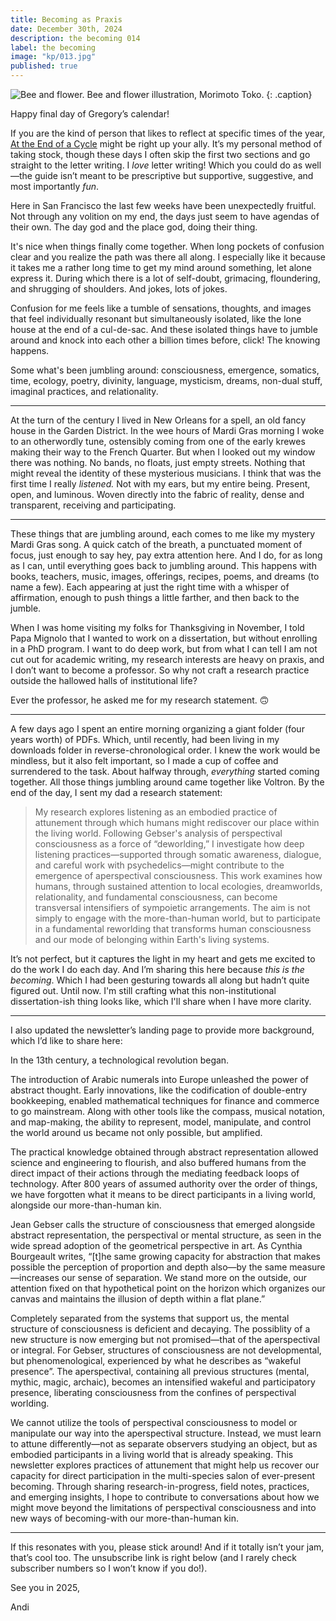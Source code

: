 ```yaml
---
title: Becoming as Praxis
date: December 30th, 2024
description: the becoming 014
label: the becoming
image: "kp/013.jpg"
published: true
---
```


![Bee and flower.](kp/014.jpg)
Bee and flower illustration, Morimoto Toko.
{: .caption}

Happy final day of Gregory’s calendar!

If you are the kind of person that likes to reflect at specific times of the year, [At the End of a Cycle](https://methodandmatter.com/writing/guides/end-of-a-cycle/) might be right up your ally. It’s my personal method of taking stock, though these days I often skip the first two sections and go straight to the letter writing. I _love_ letter writing! Which you could do as well—the guide isn’t meant to be prescriptive but supportive, suggestive, and most importantly _fun_.

Here in San Francisco the last few weeks have been unexpectedly fruitful. Not through any volition on my end, the days just seem to have agendas of their own. The day god and the place god, doing their thing.

It's nice when things finally come together. When long pockets of confusion clear and you realize the path was there all along. I especially like it because it takes me a rather long time to get my mind around something, let alone express it. During which there is a lot of self-doubt, grimacing, floundering, and shrugging of shoulders. And jokes, lots of jokes.

Confusion for me feels like a tumble of sensations, thoughts, and images that feel individually resonant but simultaneously isolated, like the lone house at the end of a cul-de-sac. And these isolated things have to jumble around and knock into each other a billion times before, click! The knowing happens.

Some what's been jumbling around: consciousness, emergence, somatics, time, ecology, poetry, divinity, language, mysticism, dreams, non-dual stuff, imaginal practices, and relationality.  

___

At the turn of the century I lived in New Orleans for a spell, an old fancy house in the Garden District. In the wee hours of Mardi Gras morning I woke to an otherwordly tune, ostensibly coming from one of the early krewes making their way to the French Quarter. But when I looked out my window there was nothing. No bands, no floats, just empty streets. Nothing that might reveal the identity of these mysterious musicians. I think that was the first time I really _listened._ Not with my ears, but my entire being. Present, open, and luminous. Woven directly into the fabric of reality, dense and transparent, receiving and participating.

---

These things that are jumbling around, each comes to me like my mystery Mardi Gras song. A quick catch of the breath, a punctuated moment of focus, just enough to say hey, pay extra attention here. And I do, for as long as I can, until everything goes back to jumbling around. This happens with books, teachers, music, images, offerings, recipes, poems, and dreams (to name a few). Each appearing at just the right time with a whisper of affirmation, enough to push things a little farther, and then back to the jumble.

When I was home visiting my folks for Thanksgiving in November, I told Papa Mignolo that I wanted to work on a dissertation, but without enrolling in a PhD program. I want to do deep work, but from what I can tell I am not cut out for academic writing, my research interests are heavy on praxis,  and I don’t want to become a professor. So why not craft a research practice outside the hallowed halls of institutional life?

Ever the professor, he asked me for my research statement. 🙃

---

A few days ago I spent an entire morning organizing a giant folder (four years worth) of PDFs. Which, until recently, had been living in my downloads folder in reverse-chronological order. I knew the work would be mindless, but it also felt important, so I made a cup of coffee and surrendered to the task. About halfway through, _everything_ started coming together. All those things jumbling around came together like Voltron. By the end of the day, I sent my dad a research statement:

> My research explores listening as an embodied practice of attunement through which humans might rediscover our place within the living world. Following Gebser's analysis of perspectival consciousness as a force of “deworlding,” I investigate how deep listening practices—supported through somatic awareness, dialogue, and careful work with psychedelics—might contribute to the emergence of aperspectival consciousness. This work examines how humans, through sustained attention to local ecologies, dreamworlds, relationality, and fundamental consciousness, can become transversal intensifiers of sympoietic arrangements. The aim is not simply to engage with the more-than-human world, but to participate in a fundamental reworlding that transforms human consciousness and our mode of belonging within Earth's living systems.

It’s not perfect, but it captures the light in my heart and gets me excited to do the work I do each day. And I’m sharing this here because _this is the becoming_. Which I had been gesturing towards all along but hadn’t quite figured out. Until now. I'm still crafting what this non-institutional dissertation-ish thing looks like, which I'll share when I have more clarity.

---

I also updated the newsletter’s landing page to provide more background, which I’d like to share here:

In the 13th century, a technological revolution began.

The introduction of Arabic numerals into Europe unleashed the power of abstract thought. Early innovations, like the codification of double-entry bookkeeping, enabled mathematical techniques for finance and commerce to go mainstream. Along with other tools like the compass, musical notation, and map-making, the ability to represent, model, manipulate, and control the world around us became not only possible, but amplified.

The practical knowledge obtained through abstract representation allowed science and engineering to flourish, and also buffered humans from the direct impact of their actions through the mediating feedback loops of technology. After 800 years of assumed authority over the order of things, we have forgotten what it means to be direct participants in a living world, alongside our more-than-human kin.

Jean Gebser calls the structure of consciousness that emerged alongside abstract representation, the perspectival or mental structure, as seen in the wide spread adoption of the geometrical perspective in art. As Cynthia Bourgeault writes, “[t]he same growing capacity for abstraction that makes possible the perception of proportion and depth also—by the same measure—increases our sense of separation. We stand more on the outside, our attention fixed on that hypothetical point on the horizon which organizes our canvas and maintains the illusion of depth within a flat plane.”

Completely separated from the systems that support us, the mental structure of consciousness is deficient and decaying. The possiblity of a new structure is now emerging but not promised—that of the aperspectival or integral. For Gebser, structures of consciousness are not developmental, but phenomenological, experienced by what he describes as “wakeful presence”. The aperspectival, containing all previous structures (mental, mythic, magic, archaic), becomes an intensified wakeful and participatory presence, liberating consciousness from the confines of perspectival worlding.

We cannot utilize the tools of perspectival consciousness to model or manipulate our way into the aperspectival structure. Instead, we must learn to attune differently—not as separate observers studying an object, but as embodied participants in a living world that is already speaking. This newsletter explores practices of attunement that might help us recover our capacity for direct participation in the multi-species salon of ever-present becoming. Through sharing research-in-progress, field notes, practices, and emerging insights, I hope to contribute to conversations about how we might move beyond the limitations of perspectival consciousness and into new ways of becoming-with our more-than-human kin.

---

If this resonates with you, please stick around! And if it totally isn’t your jam, that’s cool too. The unsubscribe link is right below (and I rarely check subscriber numbers so I won’t know if you do!).

See you in 2025,

Andi
